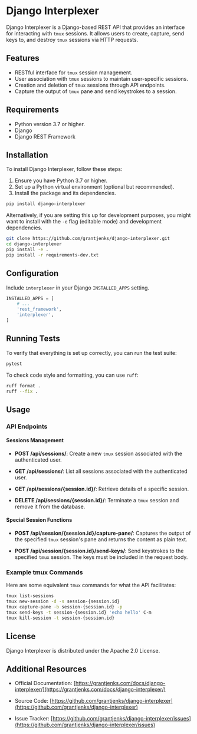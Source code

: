 # Django Interplexer

Django Interplexer is a Django-based REST API that provides an interface for
interacting with `tmux` sessions. It allows users to create, capture, send keys
to, and destroy `tmux` sessions via HTTP requests.


## Features

- RESTful interface for `tmux` session management.
- User association with `tmux` sessions to maintain user-specific sessions.
- Creation and deletion of `tmux` sessions through API endpoints.
- Capture the output of `tmux` pane and send keystrokes to a session.


## Requirements

- Python version 3.7 or higher.
- Django
- Django REST Framework


## Installation

To install Django Interplexer, follow these steps:

1. Ensure you have Python 3.7 or higher.
2. Set up a Python virtual environment (optional but recommended).
3. Install the package and its dependencies.

```sh
pip install django-interplexer
```

Alternatively, if you are setting this up for development purposes, you might
want to install with the `-e` flag (editable mode) and development
dependencies.

```sh
git clone https://github.com/grantjenks/django-interplexer.git
cd django-interplexer
pip install -e .
pip install -r requirements-dev.txt
```


## Configuration

Include `interplexer` in your Django `INSTALLED_APPS` setting.

```python
INSTALLED_APPS = [
    # ...
    'rest_framework',
    'interplexer',
]
```


## Running Tests

To verify that everything is set up correctly, you can run the test suite:

```sh
pytest
```

To check code style and formatting, you can use `ruff`:

```sh
ruff format .
ruff --fix .
```


## Usage

### API Endpoints

#### Sessions Management

- **POST /api/sessions/**: Create a new `tmux` session associated with the
  authenticated user.

- **GET /api/sessions/**: List all sessions associated with the authenticated
  user.

- **GET /api/sessions/{session.id}/**: Retrieve details of a specific session.

- **DELETE /api/sessions/{session.id}/**: Terminate a `tmux` session and remove
  it from the database.


#### Special Session Functions

- **POST /api/session/{session.id}/capture-pane/**: Captures the output of the
  specified `tmux` session's pane and returns the content as plain text.

- **POST /api/session/{session.id}/send-keys/**: Send keystrokes to the
  specified `tmux` session. The keys must be included in the request body.


### Example tmux Commands

Here are some equivalent `tmux` commands for what the API facilitates:

```sh
tmux list-sessions
tmux new-session -d -s session-{session.id}
tmux capture-pane -b session-{session.id} -p
tmux send-keys -t session-{session.id} 'echo hello' C-m
tmux kill-session -t session-{session.id}
```


## License

Django Interplexer is distributed under the Apache 2.0 License.


## Additional Resources

- Official Documentation: [https://grantjenks.com/docs/django-interplexer/](https://grantjenks.com/docs/django-interplexer/)

- Source Code: [https://github.com/grantjenks/django-interplexer](https://github.com/grantjenks/django-interplexer)

- Issue Tracker: [https://github.com/grantjenks/django-interplexer/issues](https://github.com/grantjenks/django-interplexer/issues)
